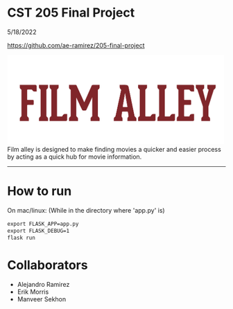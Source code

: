 # CST 205 Final Project
5/18/2022

https://github.com/ae-ramirez/205-final-project

<img src='static/Images/filmalley.png' width='500' alt ='Project Logo' />
Film alley is designed to make finding movies a quicker and easier process by acting as a quick hub for movie information.

<hr>

# How to run
On mac/linux:
(While in the directory where 'app.py' is)
<br />
```
export FLASK_APP=app.py
export FLASK_DEBUG=1
flask run
```



# Collaborators

* Alejandro Ramirez
* Erik Morris
* Manveer Sekhon
